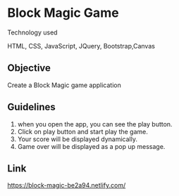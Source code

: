 # Block Magic Game
<p align="center> 
          Shaik Mudassir  | Jashwanthi V
          ------------- | -------------
</p>
          
This is a block magic game, where you should arrange blocks and get the points.


## Technology used
HTML, CSS, JavaScript, JQuery, Bootstrap,Canvas
## Objective
Create a Block Magic game application
## Guidelines
1. when you open the app, you can see the play button.
2. Click on play button and start play the game.
3. Your score will be displayed dynamically.
4. Game over will be displayed as a pop up message.
## Link
https://block-magic-be2a94.netlify.com/
